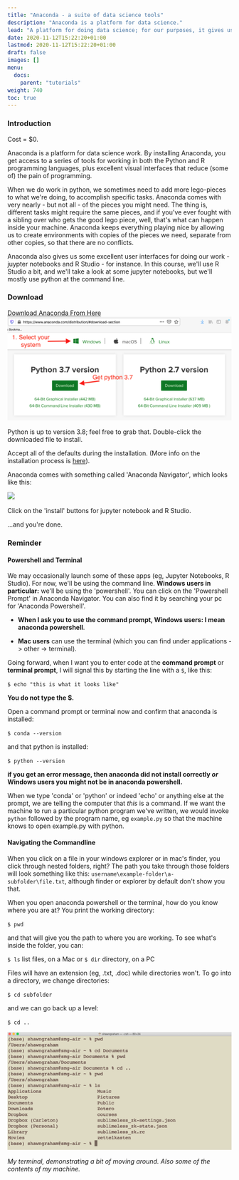```yaml
---
title: "Anaconda - a suite of data science tools"
description: "Anaconda is a platform for data science."
lead: "A platform for doing data science; for our purposes, it gives us Python, R and RStudio, and Jupyter Notebooks."
date: 2020-11-12T15:22:20+01:00
lastmod: 2020-11-12T15:22:20+01:00
draft: false
images: []
menu:
  docs:
    parent: "tutorials"
weight: 740
toc: true
---
```


### Introduction

Cost = $0.

Anaconda is a platform for data science work. By installing Anaconda, you get access to a series of tools for working in both the Python and R programming languages, plus excellent visual interfaces that reduce (some of) the pain of programming.

When we do work in python, we sometimes need to add more lego-pieces to what we're doing, to accomplish specific tasks. Anaconda comes with very nearly - but not all - of the pieces you might need. The thing is, different tasks might require the same pieces, and if you've ever fought with a sibling over who gets the good lego piece, well, that's what can happen inside your machine. Anaconda keeps everything playing nice by allowing us to create environments with copies of the pieces we need, separate from other copies, so that there are no conflicts.

Anaconda also gives us some excellent user interfaces for doing our work - juypter notebooks and R Studio - for instance. In this course, we'll use R Studio a bit, and we'll take a look at some jupyter notebooks, but we'll mostly use python at the command line.

### Download

[Download Anaconda From Here](https://www.anaconda.com/distribution/#download-section)
![select](/images/anaconda/conda-download.png)

Python is up to version 3.8; feel free to grab that. Double-click the downloaded file to install.

Accept all of the defaults during the installation. (More info on the installation process is [here](https://docs.anaconda.com/anaconda/install/)).

Anaconda comes with something called 'Anaconda Navigator', which looks like this:

<img src="https://docs.anaconda.com/_images/nav-defaults.png" width="600" />

Click on the 'install' buttons for jupyter notebook and R Studio.

...and you're done.

### Reminder
#### Powershell and Terminal

We may occasionally launch some of these apps (eg, Jupyter Notebooks, R Studio). For now, we'll be using the command line. **Windows users in particular:** we'll be using the 'powershell'. You can click on the 'Powershell Prompt' in Anaconda Navigator. You can also find it by searching your pc for 'Anaconda Powershell'.

+ **When I ask you to use the command prompt, Windows users: I mean anaconda powershell**.

+ **Mac users** can use the terminal (which you can find under applications -> other -> terminal).

Going forward, when I want you to enter code at the **command prompt** or **terminal prompt**, I will signal this by starting the line with a `$`, like this:

`$ echo "this is what it looks like"`

**You do not type the $.**

Open a command prompt or terminal now and confirm that anaconda is installed:

`$ conda --version`

and that python is installed:

`$ python --version`

**if you get an error message, then anaconda did not install correctly _or_ Windows users you might not be in anaconda powershell.**

When we type 'conda' or 'python' or indeed 'echo' or anything else at the prompt, we are telling the computer that _this_ is a command. If we want the machine to run a particular python program we've written, we would invoke `python` followed by the program name, eg `example.py` so that the machine knows to open example.py with python.

#### Navigating the Commandline

When you click on a file in your windows explorer or in mac's finder, you click through nested folders, right? The path you take through those folders will look something like this: `username\example-folder\a-subfolder\file.txt`, although finder or explorer by default don't show you that.

When you open anaconda powershell or the terminal, how do you know where you are at? You print the working directory:

`$ pwd`

and that will give you the path to where you are working. To see what's inside the folder, you can:

`$ ls` list files, on a Mac or
`$ dir` directory, on a PC

Files will have an extension (eg, .txt, .doc) while directories won't. To go into a directory, we change directories:


`$ cd subfolder`


and we can go back up a level:

`$ cd ..`

![my terminal](/images/anaconda/my-terminal.png)

_My terminal, demonstrating a bit of moving around. Also some of the contents of my machine._
